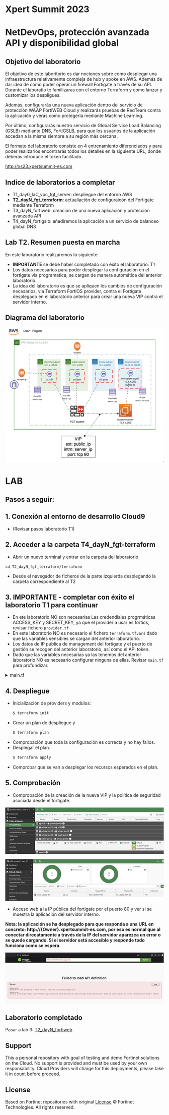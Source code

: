 # Xpert Summit 2023
# NetDevOps, protección avanzada API y disponibilidad global
## Objetivo del laboratorio
El objetivo de este laboritorio es dar nociones sobre como desplegar una infraestructura relativamente compleja de hub y spoke en AWS. Además de dar idea de cómo poder operar un firewall Fortigate a través de su API. Durante el laboratio te familizaras con el entorno Terraform y como lanzar y customizar los despligues. 

Además, configurarás una nueva aplicación dentro del servicio de protección WAAP FortiWEB Cloud y realizarás pruebas de RedTeam contra la aplicación y verás como protegerla mediante Machine Learning.  

Por último, configurarás nuestro servicio de Global Service Load Balancing (GSLB) mediante DNS, FortiGSLB, para que los usuarios de la aplicación accedan a la misma siempre a su región más cercana. 

El formato del laboratorio consiste en 4 entrenamiento diferenciados y para poder realizarlos encontrarás todos los detalles en la siguiente URL, donde deberás introducir el token facilitado.

http://xs23.xpertsummit-es.com

## Indice de laboratorios a completar
* T1_day0_IaC_vpc_fgt_server: despliegue del entorno AWS
* **T2_dayN_fgt_terraform**: actualiación de configuraicón del Fortigate mediante Terraform
* T3_dayN_fortiweb: creación de una nueva aplicación y protección avanzada API
* T4_dayN_fortigslb: añadiremos la aplicación a un servicio de balanceo global DNS

## Lab T2. Resumen puesta en marcha

En este laboratorio realizaremos lo siguiente:
- **IMPORTANTE** se debe haber completado con éxito el laboratorio: T1
- Los datos necesarios para poder desplegar la configuración en el fortigate via programatica, se cargan de manera automática del anterior laboratorio. 
- La idea del laboratorio es que se apliquen los cambios de configuración necesarios, via Terraform FortiOS provider, contra el Fortigate desplegado en el laboratorio anterior para crear una nueva VIP contra el servidor interno.


## Diagrama del laboratorio

![architecture overview](images/image0.png)


# LAB
## Pasos a seguir:

## 1. Conexión al entorno de desarrollo Cloud9
- (Revisar pasos laboratorio T1)

## 2.  Acceder a la carpeta T4_dayN_fgt-terraform
- Abrir un nuevo terminal y entrar en la carpeta del laboratorio
```
cd T2_dayN_fgt_terraform/terraform
```
- Desde el navegador de ficheros de la parte izquierda desplegando la carpeta correspondiente al T2

## 3. **IMPORTANTE** - completar con éxito el laboratorio T1 para continuar
- En ete laboratorio NO son necesarias Las credendiales progrmáticas ACCESS_KEY y SECRET_KEY, ya que el provider a usar es fortios, revisar fichero `provider.tf`
- En este laboratorio NO es necesario el fichero `terraform.tfvars` dado que las variables sensibles se cargan del anterior laboratorio.
- Los datos de IP pública de management del fortigate y el puerto de gestión se recogen del anterior laboratorio, así como el API token.
- Dado que las variables necesarias ya las tenemos del anterior laboratorio NO es necesario configurar ninguna de ellas. Revisar `main.tf` para profundizar.

<details><summary>main.tf</summary>
<p>

```sh
# File main.tf
locals {
  // Create locals from T1_day0 trainnnig terraform output
  student_fgt    = data.terraform_remote_state.T1_day0.outputs.student_fgt
  student_server = data.terraform_remote_state.T1_day0.outputs.student_server
}
# File provider.tf
provider "fortios" {
  hostname = "${local.student_fgt["mgmt_ip"]}:${local.student_fgt["admin_port"]}"
  token    = local.student_fgt["api_key"]
  insecure = "true"
}
```
</p>
</details>

## 4. **Despliegue** 

* Inicialización de providers y modulos:
  ```sh
  $ terraform init
  ```
* Crear un plan de despliegue y 
  ```sh
  $ terraform plan
  ```
* Comprobación que toda la configuración es correcta y no hay fallos.
* Desplegar el plan.
  ```sh
  $ terraform apply
  ```
* Comprobar que se van a desplegar los recursos esperados en el plan.


## 5. **Comprobación**

* Comprobación de la creación de la nueva VIP y la política de seguridad asociada desde el fortigate. 

![VIP policy](images/image5-1.png)

![New VIP](images/image5-2.png)

* Acceso web a la IP pública del fortigate por el puerto 80 y ver si se muestra la aplicación del servidor interno.

**Nota: la aplicación se ha desplegado para que responda a una URL en concreto: http://{Owner}.xpertsummit-es.com, por eso es normal que al conectar direcatamente a través de la IP del servidor aparezca un error o se quede cargando. Si el servidor está accesible y responde todo funciona como se espera.**

![API error](images/image5-3.png)

## Laboratorio completado

Pasar a lab 3: [T2_dayN_fortiweb](https://github.com/xpertsummit/xpertsummit23/tree/main/T2_dayN_fgt_fortiweb)

## Support
This a personal repository with goal of testing and demo Fortinet solutions on the Cloud. No support is provided and must be used by your own responsability. Cloud Providers will charge for this deployments, please take it in count before proceed.

## License
Based on Fortinet repositories with original [License](https://github.com/fortinet/fortigate-terraform-deploy/blob/master/LICENSE) © Fortinet Technologies. All rights reserved.



